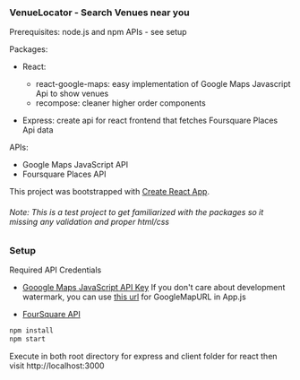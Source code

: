 ### VenueLocator - Search Venues near you

Prerequisites:
  node.js and npm
  APIs - see setup

Packages:

  - React:
    - react-google-maps: easy implementation of Google Maps Javascript Api to show venues
    - recompose: cleaner higher order components

  - Express: create api for react frontend that fetches Foursquare Places Api data

APIs:
  - Google Maps JavaScript API
  - Foursquare Places API 

This project was bootstrapped with [Create React App](https://github.com/facebook/create-react-app).

###### Note: This is a test project to get familiarized with the packages so it missing any validation and proper html/css

### Setup

Required API Credentials
 - [Gooogle Maps JavaScript API Key](https://developers.google.com/maps/documentation/javascript/get-api-key)
  If you don't care about development watermark, you can use [this url](https://maps.googleapis.com/maps/api/js?v=3.exp&libraries=geometry,drawing,places) for GoogleMapURL in App.js

 - [FourSquare API](https://developer.foursquare.com/places)

```bash
npm install
npm start
```
Execute in both root directory for express and client folder for react then visit http://localhost:3000  






